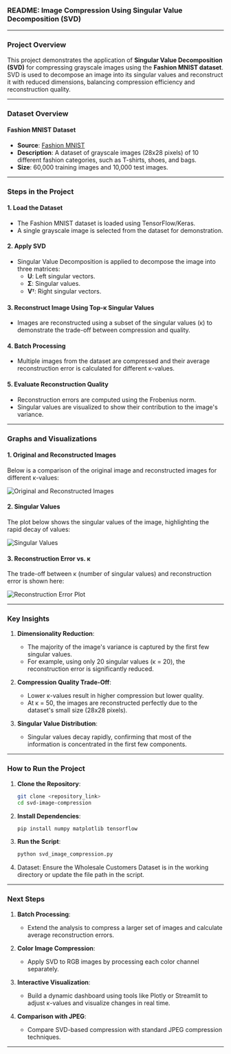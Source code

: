 ### **README: Image Compression Using Singular Value Decomposition (SVD)**

---

### **Project Overview**
This project demonstrates the application of **Singular Value Decomposition (SVD)** for compressing grayscale images using the **Fashion MNIST dataset**. SVD is used to decompose an image into its singular values and reconstruct it with reduced dimensions, balancing compression efficiency and reconstruction quality.

---

### **Dataset Overview**

#### **Fashion MNIST Dataset**
- **Source**: [Fashion MNIST](https://keras.io/api/datasets/fashion_mnist/)
- **Description**: A dataset of grayscale images (28x28 pixels) of 10 different fashion categories, such as T-shirts, shoes, and bags.
- **Size**: 60,000 training images and 10,000 test images.

---

### **Steps in the Project**

#### **1. Load the Dataset**
- The Fashion MNIST dataset is loaded using TensorFlow/Keras.
- A single grayscale image is selected from the dataset for demonstration.

#### **2. Apply SVD**
- Singular Value Decomposition is applied to decompose the image into three matrices:
  - **U**: Left singular vectors.
  - **Σ**: Singular values.
  - **Vᵀ**: Right singular vectors.

#### **3. Reconstruct Image Using Top-κ Singular Values**
- Images are reconstructed using a subset of the singular values (κ) to demonstrate the trade-off between compression and quality.

#### **4. Batch Processing**
- Multiple images from the dataset are compressed and their average reconstruction error is calculated for different κ-values.

#### **5. Evaluate Reconstruction Quality**
- Reconstruction errors are computed using the Frobenius norm.
- Singular values are visualized to show their contribution to the image's variance.

---

### **Graphs and Visualizations**

#### **1. Original and Reconstructed Images**
Below is a comparison of the original image and reconstructed images for different κ-values:

![Original and Reconstructed Images](path/to/reconstructed_images.png)

#### **2. Singular Values**
The plot below shows the singular values of the image, highlighting the rapid decay of values:

![Singular Values](path/to/singular_values_plot.png)

#### **3. Reconstruction Error vs. κ**
The trade-off between κ (number of singular values) and reconstruction error is shown here:

![Reconstruction Error Plot](path/to/reconstruction_error_plot.png)

---

### **Key Insights**

1. **Dimensionality Reduction**:
   - The majority of the image's variance is captured by the first few singular values.
   - For example, using only 20 singular values (κ = 20), the reconstruction error is significantly reduced.

2. **Compression Quality Trade-Off**:
   - Lower κ-values result in higher compression but lower quality.
   - At κ = 50, the images are reconstructed perfectly due to the dataset's small size (28x28 pixels).

3. **Singular Value Distribution**:
   - Singular values decay rapidly, confirming that most of the information is concentrated in the first few components.

---

### **How to Run the Project**

1. **Clone the Repository**:
   ```bash
   git clone <repository_link>
   cd svd-image-compression
   ```

2. **Install Dependencies**:
   ```bash
   pip install numpy matplotlib tensorflow
   ```

3. **Run the Script**:
   ```bash
   python svd_image_compression.py
   ```
4. Dataset:
    Ensure the Wholesale Customers Dataset is in the working directory or update the file path in the script.
---

### **Next Steps**

1. **Batch Processing**:
   - Extend the analysis to compress a larger set of images and calculate average reconstruction errors.

2. **Color Image Compression**:
   - Apply SVD to RGB images by processing each color channel separately.

3. **Interactive Visualization**:
   - Build a dynamic dashboard using tools like Plotly or Streamlit to adjust κ-values and visualize changes in real time.

4. **Comparison with JPEG**:
   - Compare SVD-based compression with standard JPEG compression techniques.

---




